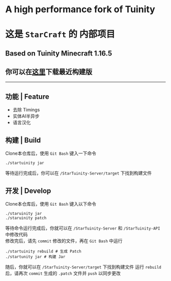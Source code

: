 # A high performance fork of Tuinity
# 这是 `StarCraft` 的 内部项目 
## Based on Tuinity Minecraft 1.16.5
## 你可以在[这里](https://github.com/StarCraftOffical/StarTuinity/releases/tag/CI)下载最近构建版

---

## 功能 | Feature
- 去除 Timings
- 实体AI半异步
- 语言汉化

## 构建 | Build
Clone本仓库后，使用 `Git Bash` 键入一下命令
```shell
./startuinity jar
```
等待运行完成后，你可以在 `/StarTuinity-Server/target` 下找到构建文件

## 开发 | Develop
Clone本仓库后，使用 `Git Bash` 键入以下命令
```shell
./staruinity jar
./staruinity patch
```
等待命令运行完成后，你就可以在 `/StarTuinity-Server` 和 `/StarTuinity-API` 中修改代码<br>
修改完后，请先 `commit` 修改的文件，再在 `Git Bash` 中运行
```shell
./startuinity rebuild # 生成 Patch
./startunity jar # 构建 Jar
```
随后，你就可以在 `/StarTuinity-Server/target` 下找到构建文件
运行 `rebuild` 后，请再次 `commit` 生成的 `.patch` 文件并 `push` 以同步更改
